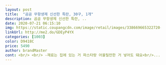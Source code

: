 ```yaml
---
layout: post 
title:  "곰곰 무항생제 신선한 특란, 30구, 1개" 
description: 곰곰 무항생제 신선한 특란, ..
date: 2020-07-21 06:15:10 
img: https://static.coupangcdn.com/image/retail/images/338669665322720-4c27cf14-bd16-4419-88a3-09148c440962.jpg 
linkUrl: http://me2.do/GDEyP4YX 
categories: [1003] 
color: D9418C 
price: 5490 
author: brandMaster 
cont: <br/> <br/> -재료는 집에 있는 거 파스타랑 어울릴만한 거 넣어도 돼요<br/>... <br/> ... <br/>.<br/><br/>1️⃣순살치킨을 해동 후 튀겨주거나 에어프라이어에 넣고 바삭하게 만들어주세요<br/>1️⃣파스타면을 삶아주세요<br/>2️⃣물 적당히 넣고 간장4 올리고당2 이렇게 넣어주세요!<br/>2️⃣삶은 파스타면을 물에 씻어서 차갑게 만들어주고 볼에 넣어주세요<br/>3️⃣보글보글 끓으면 양파를 썰어서 넣고 끓여주세요<br/>3️⃣볼에 넣은 파스타면 위에 샐러드야채들 넣고 옥수수콘 올리브 계란 삶아서 자른 거 넣고 청양고추는 다져서 넣어주세요 양파는 아린 맛을 빼기 위에 찬물에 담궜다가 뺀 후 넣어주세요<br/>4️⃣그리고 치킨을 넣고 계란을 풀어서 한바퀴 넣어주세요<br/>4️⃣소스 만들기<br/>5️⃣계란이 익으면 가스를 끄고 밥 위에 올려주세요<br/>5️⃣소스를 부어주고 위에 파마산가루를 톡톡 뿌려주세요<br/>6️⃣맛있게 드세요<br/>6️⃣맛있게 드세요❤️❤️❤️<br/><br/> 
---
```

 